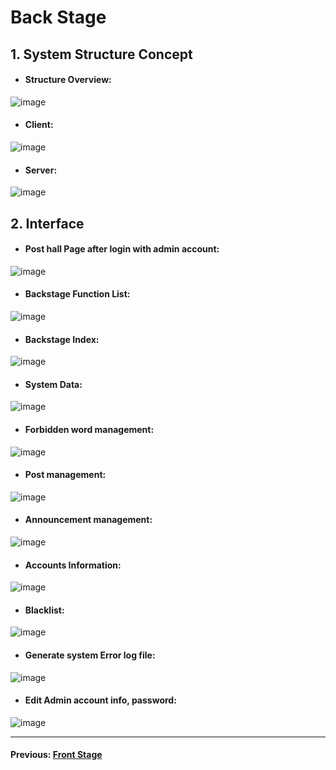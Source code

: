 # Back Stage
## 1. System Structure Concept
* #### Structure Overview:
![image](https://user-images.githubusercontent.com/52659809/174245803-465e9e1d-aa14-4bb0-a24d-dc311ca370d8.png)
* #### Client:
![image](https://user-images.githubusercontent.com/52659809/174245872-83613825-02f3-4ea0-b37a-9f605ec1a53c.png)
* #### Server:
![image](https://user-images.githubusercontent.com/52659809/174245976-1726f959-4de6-4b3a-a86d-dd4e96f7c602.png)
## 2. Interface
* #### Post hall Page after login with admin account:
![image](https://user-images.githubusercontent.com/52659809/174250182-c69954e4-4b0b-47e4-8cc6-21b0cf66cbb9.png)
* #### Backstage Function List:
![image](https://user-images.githubusercontent.com/52659809/174250220-eab2dec3-afbc-4bee-982a-d50dfecdb1b2.png)
* #### Backstage Index:
![image](https://user-images.githubusercontent.com/52659809/174250391-c02e9880-0a98-4d3e-9d02-968c64d89f1b.png)
* #### System Data:
![image](https://user-images.githubusercontent.com/52659809/174250550-0131cf3c-6850-47fc-8c19-889c542d7667.png)
* #### Forbidden word management:
![image](https://user-images.githubusercontent.com/52659809/174250629-aae1b51b-1665-45fc-b620-8adadb6dc67f.png)
* #### Post management:
![image](https://user-images.githubusercontent.com/52659809/174250706-8700d3e7-8555-4733-b9cf-b6e7d9e58b96.png)
* #### Announcement management:
![image](https://user-images.githubusercontent.com/52659809/174250899-b5c073ca-2f32-4667-b9a7-a805fbee4e6a.png)
* #### Accounts Information:
![image](https://user-images.githubusercontent.com/52659809/174250957-60ebb09d-d8c9-48a6-acdd-7caa9a65abe6.png)
* #### Blacklist:
![image](https://user-images.githubusercontent.com/52659809/174251043-6bdc4c24-d78b-4db9-881f-9adfb4503631.png)
* #### Generate system Error log file:
![image](https://user-images.githubusercontent.com/52659809/174251105-47963fb1-f635-4999-8c12-ed356548a07a.png)
* #### Edit Admin account info, password:
![image](https://user-images.githubusercontent.com/52659809/174251176-89458b4e-2585-4d19-a70e-1ef4abffd60f.png)
<hr>

#### Previous: [Front Stage](FrontStage.md)
